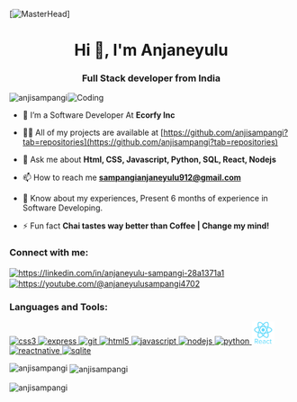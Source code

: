 [![MasterHead](https://1.bp.blogspot.com/-7A4WynwLsMw/XbBpCXG8fHI/AAAAAAAAMt4/uOa1bpLskYgrwGbllhSu2SDj_Mig8SXJQCLcBGAsYHQ/s1600/2000_600px.gif)]
<h1 align="center">Hi 👋, I'm Anjaneyulu</h1>
<h3 align="center">Full Stack developer from India</h3>
<img align="right" alt="Coding" width="400" src="https://cdn.dribbble.com/users/1162077/screenshots/3848914/programmer.gif">

<p align="left"> <img src="https://komarev.com/ghpvc/?username=anjisampangi&label=Profile%20views&color=0e75b6&style=flat" alt="anjisampangi" /> </p>

- 🌱 I’m a Software Developer At **Ecorfy Inc**

- 👨‍💻 All of my projects are available at [https://github.com/anjisampangi?tab=repositories](https://github.com/anjisampangi?tab=repositories)

- 💬 Ask me about **Html, CSS, Javascript, Python, SQL, React, Nodejs**

- 📫 How to reach me **sampangianjaneyulu912@gmail.com**

- 📄 Know about my experiences, Present 6 months of experience in Software Developing.

- ⚡ Fun fact **Chai tastes way better than Coffee | Change my mind!**

<h3 align="left">Connect with me:</h3>
<p align="left">
<a href="https://linkedin.com/in/https://linkedin.com/in/anjaneyulu-sampangi-28a1371a1" target="blank"><img align="center" src="https://raw.githubusercontent.com/rahuldkjain/github-profile-readme-generator/master/src/images/icons/Social/linked-in-alt.svg" alt="https://linkedin.com/in/anjaneyulu-sampangi-28a1371a1" height="30" width="40" /></a>
<a href="https://www.youtube.com/c/https://youtube.com/@anjaneyulusampangi4702" target="blank"><img align="center" src="https://raw.githubusercontent.com/rahuldkjain/github-profile-readme-generator/master/src/images/icons/Social/youtube.svg" alt="https://youtube.com/@anjaneyulusampangi4702" height="30" width="40" /></a>
</p>

<h3 align="left">Languages and Tools:</h3>
<p align="left"> <a href="https://www.w3schools.com/css/" target="_blank" rel="noreferrer"> <img src="https://cdn.freebiesupply.com/logos/large/2x/css-3-logo-png-transparent.png" alt="css3" width="40" height="40"/> </a> <a href="https://expressjs.com" target="_blank" rel="noreferrer"> <img src="https://softuni.bg/Files/OpenCourses/Icon_ExpressJS.png" alt="express" width="40" height="40"/> </a> <a href="https://git-scm.com/" target="_blank" rel="noreferrer"> <img src="https://www.vectorlogo.zone/logos/git-scm/git-scm-icon.svg" alt="git" width="40" height="40"/> </a> <a href="https://www.w3.org/html/" target="_blank" rel="noreferrer"> <img src="https://ru.w3docs.com/uploads/media/book_gallery/0001/02/849d4286475e04155fd5f21861f16f53db95ac72.png" alt="html5" width="40" height="40"/> </a> <a href="https://developer.mozilla.org/en-US/docs/Web/JavaScript" target="_blank" rel="noreferrer"> <img src="https://www.freepnglogos.com/uploads/javascript-png/png-javascript-badge-picture-8.png" alt="javascript" width="40" height="40"/> </a> <a href="https://nodejs.org" target="_blank" rel="noreferrer"> <img src="https://pluspng.com/img-png/nodejs-logo-png-nice-images-collection-node-js-desktop-wallpapers-370.png" alt="nodejs" width="40" height="40"/> </a> <a href="https://www.python.org" target="_blank" rel="noreferrer"> <img src="https://upload.wikimedia.org/wikipedia/commons/thumb/c/c3/Python-logo-notext.svg/1869px-Python-logo-notext.svg.png" alt="python" width="40" height="40"/> </a> <a href="https://reactjs.org/" target="_blank" rel="noreferrer"> <img src="https://raw.githubusercontent.com/devicons/devicon/master/icons/react/react-original-wordmark.svg" alt="react" width="40" height="40"/> </a> <a href="https://reactnative.dev/" target="_blank" rel="noreferrer"> <img src="https://reactnative.dev/img/header_logo.svg" alt="reactnative" width="40" height="40"/> </a> <a href="https://www.sqlite.org/" target="_blank" rel="noreferrer"> <img src="https://www.vectorlogo.zone/logos/sqlite/sqlite-icon.svg" alt="sqlite" width="40" height="40"/> </a> </p>

<p><img align="left" src="https://github-readme-stats.vercel.app/api/top-langs?username=anjisampangi&show_icons=true&locale=en&layout=compact" alt="anjisampangi" /></p>

<p>&nbsp;<img align="center" src="https://github-readme-stats.vercel.app/api?username=anjisampangi&show_icons=true&locale=en" alt="anjisampangi" /></p>

<p><img align="center" src="https://github-readme-streak-stats.herokuapp.com/?user=anjisampangi&" alt="anjisampangi" /></p>
